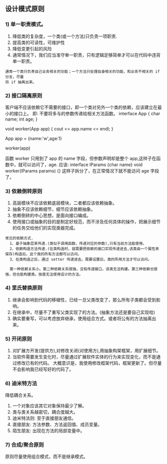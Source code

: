 ## 设计模式原则

### 1) 单一职责模式。 
  1) 降低类的复杂度，一个类(或一个方法)只负责一项职责.
  2) 提高类的可读性，可维护性
  3) 降低变更引起的风险
  4) 通常情况下，我们应当准守单一职责，只有逻辑足够简单才可以在代码中违背单一职责。

  ```
  通常一个类只负责自己业务相关的功能；一个方法只处理自身相关的功能，和业务不相关的 if 分支，尽量
  将 if 抽离出来。
  ```

### 2) 接口隔离原则
 客户端不应该依赖它不需要的接口，即一个类对另外一个类的依赖，应该建立在最小的接口上。
 即: 不要将多与的参数传递给相关方法函数。
 interface App {
 char name;
 int age;
 }

 void worker(App app) {
 cout << app.name << endl;
 }

 App app = {name:'w',age:1}

 worker(app)

 函数 worker 只用到了 app 的 name 字段，但参数声明却是整个 app,这样子在函数中，就可以访问了，age.
 应该:
  interface IParams {char name}
  void worker(IParams params) {}
  这样子拆分了，在正常情况下就不能访问 age 字段了。


### 3) 依赖倒转原则
1) 高层模块不应该依赖底层模块，二者都应该依赖抽象。
2) 抽象不应该依赖细节，细节应该依赖抽象。
3) 依赖倒转的中心思想，是面向接口编成。
4) 使用接口或抽象的目的是制定好规范，而不涉及任何具体的操作，把展示细节的任务交给他们的实现类器完成。

```
常见的依赖方式.
  1、基于抽象层来传递.(类似于调用函数，传递对应的参数),只有当前方法能使用。
  2、依赖构造方法传递.(在类构造时，就需要把依赖的接口实现传递进去,该类由一个属性来保存)构造后，这个类的所有方法都可以访问。
  3、在类构造之后，通过 setter 传递进去。需要设置后，类的所用方法才可以访问。

  第一种依赖关系小。第二种依赖关系很强，没有传递接口，该类无法构建。第三种依赖也很强，但也能构建类。按是无法使用设计的方法。
```


### 4) 里氏替换原则
1) 继承会影响到代码的移植性，已经一旦父类改变了，那么所有子类都会受到影响。
2) 在继承中，尽量不了重写父类实现了的方法。(抽象方法还是要自己实现哈)
3) 确实要重写，可以考虑放弃继承，使用组合方式。或者将公有的方法抽离出来。

### 5) 开闭原则
1) 对扩展方开发(提供方),对修改关闭(对使用方),用抽象构架框架，用扩展细节。
2) 当软件需要发生变化时，尽量通过扩展软件实体的行为来实现变化，而不是通过修改已有的代码。
  大概意识是，我使用修改框架代码，框架更新了。但尽量不会影响我已经写好的代码了。


### 6) 迪米特方法
   降低耦合关系。

1) 一个对象应该其它对象保持最少了解。
2) 类与类关系越密切，耦合度越大。
3) 迪米特法则: 至于直接朋友通信。
4) 直接朋友: 方法参数、方法返回值、成员变量。
5) 陌生朋友: 出现在方法的局部变量中。


### 7) 合成/聚合原则

原则尽量使用组合模式，而不是继承模式。

